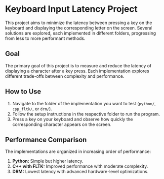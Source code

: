 # Keyboard Input Latency Project

This project aims to minimize the latency between pressing a key on the keyboard and displaying the corresponding letter on the screen. Several solutions are explored, each implemented in different folders, progressing from less to more performant methods.

## Goal

The primary goal of this project is to measure and reduce the latency of displaying a character after a key press. Each implementation explores different trade-offs between complexity and performance.

## How to Use

1. Navigate to the folder of the implementation you want to test (`python/`, `cpp_fltk/`, or `drm/`).
2. Follow the setup instructions in the respective folder to run the program.
3. Press a key on your keyboard and observe how quickly the corresponding character appears on the screen.

## Performance Comparison

The implementations are organized in increasing order of performance:
1. **Python:** Simple but higher latency.
2. **C++ with FLTK:** Improved performance with moderate complexity.
3. **DRM:** Lowest latency with advanced hardware-level optimizations.
